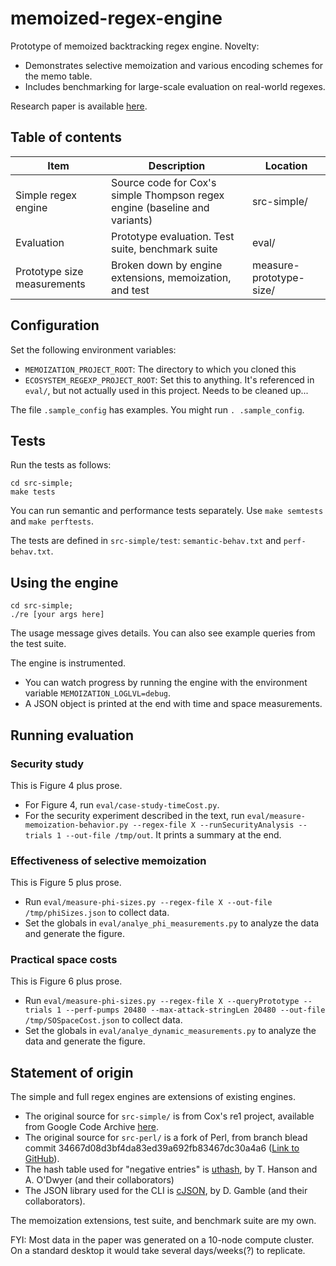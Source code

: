 # memoized-regex-engine

Prototype of memoized backtracking regex engine. Novelty:
- Demonstrates selective memoization and various encoding schemes for the memo table.
- Includes benchmarking for large-scale evaluation on real-world regexes.

Research paper is available [here](https://davisjam.github.io/publications/).

## Table of contents

| Item | Description | Location |
|------|-------------|----------|
| Simple regex engine | Source code for Cox's simple Thompson regex engine (baseline and variants)       | src-simple/ |
| Evaluation          | Prototype evaluation. Test suite, benchmark suite                                | eval/ |
| Prototype size measurements          | Broken down by engine extensions, memoization, and test         | measure-prototype-size/ |

## Configuration

Set the following environment variables:
- `MEMOIZATION_PROJECT_ROOT`: The directory to which you cloned this
- `ECOSYSTEM_REGEXP_PROJECT_ROOT`: Set this to anything. It's referenced in `eval/`, but not actually used in this project. Needs to be cleaned up...

The file `.sample_config` has examples. You might run `. .sample_config`.

## Tests

Run the tests as follows:

```
cd src-simple;
make tests
```

You can run semantic and performance tests separately. Use `make semtests` and `make perftests`.

The tests are defined in `src-simple/test`: `semantic-behav.txt` and `perf-behav.txt`.

## Using the engine

```
cd src-simple;
./re [your args here]
```

The usage message gives details. You can also see example queries from the test suite.

The engine is instrumented.
- You can watch progress by running the engine with the environment variable `MEMOIZATION_LOGLVL=debug`.
- A JSON object is printed at the end with time and space measurements.

## Running evaluation

### Security study

This is Figure 4 plus prose.

- For Figure 4, run `eval/case-study-timeCost.py`.
- For the security experiment described in the text, run `eval/measure-memoization-behavior.py --regex-file X --runSecurityAnalysis --trials 1 --out-file /tmp/out`. It prints a summary at the end.

### Effectiveness of selective memoization

This is Figure 5 plus prose.

- Run `eval/measure-phi-sizes.py --regex-file X --out-file /tmp/phiSizes.json` to collect data.
- Set the globals in `eval/analye_phi_measurements.py` to analyze the data and generate the figure.

### Practical space costs

This is Figure 6 plus prose.

- Run `eval/measure-phi-sizes.py --regex-file X --queryPrototype --trials 1 --perf-pumps 20480 --max-attack-stringLen 20480 --out-file /tmp/SOSpaceCost.json` to collect data.
- Set the globals in `eval/analye_dynamic_measurements.py` to analyze the data and generate the figure.

## Statement of origin

The simple and full regex engines are extensions of existing engines.
  - The original source for `src-simple/` is from Cox's re1 project, available from Google Code Archive [here](https://code.google.com/archive/p/re1/).
  - The original source for `src-perl/` is a fork of Perl, from branch blead commit 34667d08d3bf4da83ed39a692fb83467dc30a4a6 ([Link to GitHub](https://github.com/Perl/perl5/commit/34667d08d3bf4da83ed39a692fb83467dc30a4a6)).
  - The hash table used for "negative entries" is [uthash](https://github.com/troydhanson/uthash), by T. Hanson and A. O'Dwyer (and their collaborators)
  - The JSON library used for the CLI is [cJSON](https://github.com/DaveGamble/cJSON), by D. Gamble (and their collaborators).

The memoization extensions, test suite, and benchmark suite are my own.

FYI: Most data in the paper was generated on a 10-node compute cluster. On a standard desktop it would take several days/weeks(?) to replicate.
